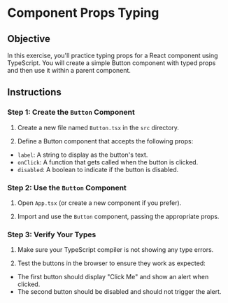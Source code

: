 # Component Props Typing

## Objective

In this exercise, you'll practice typing props for a React component using TypeScript. You will create a simple Button component with typed props and then use it within a parent component.

## Instructions

### Step 1: Create the `Button` Component

1. Create a new file named `Button.tsx` in the `src` directory.

2. Define a Button component that accepts the following props:

- `label`: A string to display as the button's text.
- `onClick`: A function that gets called when the button is clicked.
- `disabled`: A boolean to indicate if the button is disabled.

### Step 2: Use the `Button` Component

1. Open `App.tsx` (or create a new component if you prefer).

2. Import and use the `Button` component, passing the appropriate props.

### Step 3: Verify Your Types

1. Make sure your TypeScript compiler is not showing any type errors.

2. Test the buttons in the browser to ensure they work as expected:

- The first button should display "Click Me" and show an alert when clicked.
- The second button should be disabled and should not trigger the alert.
